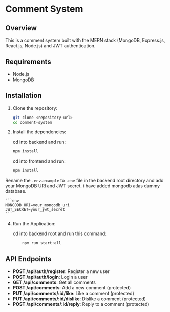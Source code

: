 # Comment System

## Overview

This is a comment system built with the MERN stack (MongoDB, Express.js, React.js, Node.js) and JWT authentication.

## Requirements

- Node.js
- MongoDB

## Installation

1. Clone the repository:

    ```bash
    git clone <repository-url>
    cd comment-system
    ```

2. Install the dependencies:

    cd into backend and run: 

    ```bash
    npm install
    ```

    cd into frontend and run: 

    ```bash
    npm install
    ```

Rename the `.env.example` to `.env` file  in the backend root directory and add your MongoDB URI and JWT secret. i have added mongodb atlas dummy database.

    ```env
    MONGODB_URI=your_mongodb_uri
    JWT_SECRET=your_jwt_secret
    ```

4. Run the Application:

    cd into backend root and run this command:

    ```bash
        npm run start:all
    ```

## API Endpoints

- **POST /api/auth/register**: Register a new user
- **POST /api/auth/login**: Login a user
- **GET /api/comments**: Get all comments
- **POST /api/comments**: Add a new comment (protected)
- **PUT /api/comments/:id/like**: Like a comment (protected)
- **PUT /api/comments/:id/dislike**: Dislike a comment (protected)
- **POST /api/comments/:id/reply**: Reply to a comment (protected)

